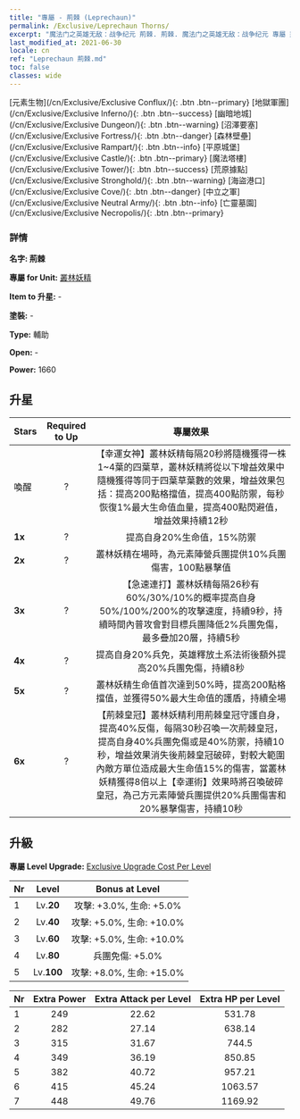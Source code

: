 ```yaml
---
title: "專屬 - 荊棘 (Leprechaun)"
permalink: /Exclusive/Leprechaun Thorns/
excerpt: "魔法门之英雄无敌：战争纪元 荊棘. 荊棘. 魔法门之英雄无敌：战争纪元 專屬 荊棘. 叢林妖精 專屬."
last_modified_at: 2021-06-30
locale: cn
ref: "Leprechaun 荊棘.md"
toc: false
classes: wide
---
```

 [元素生物](/cn/Exclusive/Exclusive Conflux/){: .btn .btn--primary} [地獄軍團](/cn/Exclusive/Exclusive Inferno/){: .btn .btn--success} [幽暗地城](/cn/Exclusive/Exclusive Dungeon/){: .btn .btn--warning} [沼澤要塞](/cn/Exclusive/Exclusive Fortress/){: .btn .btn--danger} [森林壁壘](/cn/Exclusive/Exclusive Rampart/){: .btn .btn--info} [平原城堡](/cn/Exclusive/Exclusive Castle/){: .btn .btn--primary} [魔法塔樓](/cn/Exclusive/Exclusive Tower/){: .btn .btn--success} [荒原據點](/cn/Exclusive/Exclusive Stronghold/){: .btn .btn--warning} [海盜港口](/cn/Exclusive/Exclusive Cove/){: .btn .btn--danger} [中立之軍](/cn/Exclusive/Exclusive Neutral Army/){: .btn .btn--info} [亡靈墓園](/cn/Exclusive/Exclusive Necropolis/){: .btn .btn--primary} 

### 詳情
 **名字: 荊棘** 

 **專屬 for Unit:** [叢林妖精](/cn/units/Leprechaun/) 

 **Item to 升星:** -

 **塗裝:** -

 **Type:** 輔助

 **Open:** -

 **Power:** 1660

## 升星

  |     Stars    |  Required to Up | 專屬效果 |
  |:-------------|:---------------:|:---------------:|
  |  喚醒  | ? | 【幸運女神】叢林妖精每隔20秒將隨機獲得一株1~4葉的四葉草，叢林妖精將從以下增益效果中隨機獲得等同于四葉草葉數的效果，增益效果包括：提高200點格擋值，提高400點防禦，每秒恢復1%最大生命值血量，提高400點閃避值，增益效果持續12秒 |
  | **1x** <i class="fas fa-star"/> | ? | 提高自身20%生命值，15%防禦 |
  | **2x** <i class="fas fa-star"/> | ? | 叢林妖精在場時，為元素陣營兵團提供10%兵團傷害，100點暴擊值 |
  | **3x** <i class="fas fa-star"/> | ? | 【急速連打】叢林妖精每隔26秒有60%/30%/10%的概率提高自身50%/100%/200%的攻擊速度，持續9秒，持續時間內普攻會對目標兵團降低2%兵團免傷，最多疊加20層，持續5秒 |
  | **4x** <i class="fas fa-star"/> | ? | 提高自身20%兵免，英雄釋放土系法術後額外提高20%兵團免傷，持續8秒 |
  | **5x** <i class="fas fa-star"/> | ? | 叢林妖精生命值首次達到50%時，提高200點格擋值，並獲得50%最大生命值的護盾，持續全場 |
  | **6x** <i class="fas fa-star"/> | ? | 【荊棘皇冠】叢林妖精利用荊棘皇冠守護自身，提高40%反傷，每隔30秒召喚一次荊棘皇冠，提高自身40%兵團免傷或是40%防禦，持續10秒，增益效果消失後荊棘皇冠破碎，對較大範圍內敵方單位造成最大生命值15%的傷害，當叢林妖精獲得8倍以上【幸運術】效果時將召喚破碎皇冠，為己方元素陣營兵團提供20%兵團傷害和20%暴擊傷害，持續10秒 |


## 升級
 **專屬 Level Upgrade:** [Exclusive Upgrade Cost Per Level](/Exclusive/ExclusiveUpgradeCostPerLevel/)

  |  Nr  |   Level  | Bonus at Level |
  |:-----|:--------:|:--------------:|
  | 1 | Lv.**20** | 攻擊: +3.0%, 生命: +5.0% |
  | 2 | Lv.**40** | 攻擊: +5.0%, 生命: +10.0% |
  | 3 | Lv.**60** | 攻擊: +5.0%, 生命: +10.0% |
  | 4 | Lv.**80** | 兵團免傷: +5.0% |
  | 5 | Lv.**100** | 攻擊: +8.0%, 生命: +15.0% |


  |  Nr  |  Extra Power | Extra Attack per Level | Extra HP per Level |
  |:-----|:--------:|:--------:|:--------:|
  | 1 | 249 | 22.62 | 531.78 |
  | 2 | 282 | 27.14 | 638.14 |
  | 3 | 315 | 31.67 | 744.5 |
  | 4 | 349 | 36.19 | 850.85 |
  | 5 | 382 | 40.72 | 957.21 |
  | 6 | 415 | 45.24 | 1063.57 |
  | 7 | 448 | 49.76 | 1169.92 |


